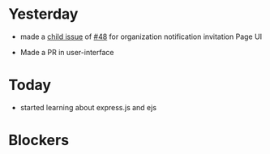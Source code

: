 # Yesterday

- made a [child issue](https://github.com/LockedUp-Coders/nostalgify/issues/66) of [#48](https://github.com/LockedUp-Coders/nostalgify/issues/48) for  organization notification invitation Page UI

- Made a PR in user-interface

# Today

- started learning about express.js and ejs

# Blockers
